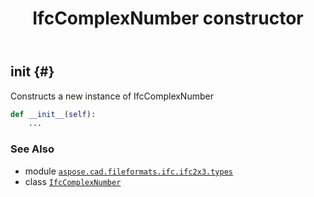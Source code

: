 ﻿---
title: IfcComplexNumber constructor
second_title: Aspose.CAD for Python via .NET API References
description: 
type: docs
weight: 10
url: /python-net/aspose.cad.fileformats.ifc.ifc2x3.types/ifccomplexnumber/__init__/
is_root: false
---

## __init__ {#}

Constructs a new instance of IfcComplexNumber



```python
def __init__(self):
    ...
```





### See Also
* module [`aspose.cad.fileformats.ifc.ifc2x3.types`](../../)
* class [`IfcComplexNumber`](/cad/python-net/aspose.cad.fileformats.ifc.ifc2x3.types/ifccomplexnumber)
